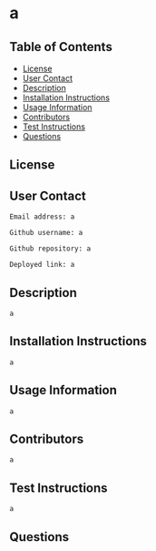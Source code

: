 
# a

## Table of Contents
   - [License](#License)
   - [User Contact](#User)
   - [Description](#Description)
   - [Installation Instructions](#Installation)
   - [Usage Information](#Usage)
   - [Contributors](#Contributors)
   - [Test Instructions](#Test)
   - [Questions](#Questions)
    
## License
    

## User Contact
    Email address: a

    Github username: a  

    Github repository: a

    Deployed link: a
                
## Description 
    a

## Installation Instructions
    a

## Usage Information 
    a

## Contributors 
    a

## Test Instructions 
    a

## Questions



  
